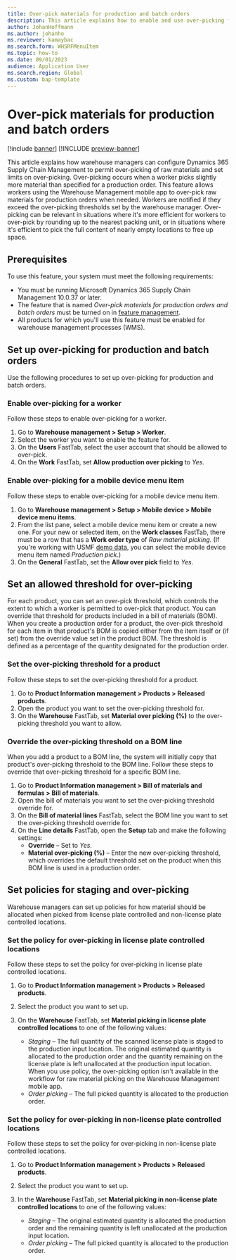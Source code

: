 ```yaml
---
title: Over-pick materials for production and batch orders
description: This article explains how to enable and use over-picking for production and batch orders.
author: JohanHoffmann
ms.author: johanho
ms.reviewer: kamaybac
ms.search.form: WHSRFMenuItem
ms.topic: how-to
ms.date: 09/01/2023
audience: Application User
ms.search.region: Global
ms.custom: bap-template
---
```


# Over-pick materials for production and batch orders

[!include [banner](../includes/banner.md)]
[!INCLUDE [preview-banner](../includes/preview-banner.md)]

<!-- KFM: Preview until 10.0.37 GA -->

This article explains how warehouse managers can configure Dynamics 365 Supply Chain Management to permit over-picking of raw materials and set limits on over-picking. Over-picking occurs when a worker picks slightly more material than specified for a production order. This feature allows workers using the Warehouse Management mobile app to over-pick raw materials for production orders when needed.  Workers are notified if they exceed the over-picking thresholds set by the warehouse manager. Over-picking can be relevant in situations where it's more efficient for workers to over-pick by rounding up to the nearest packing unit, or in situations where it's efficient to pick the full content of nearly empty locations to free up space.

## Prerequisites

To use this feature, your system must meet the following requirements:

- You must be running Microsoft Dynamics 365 Supply Chain Management 10.0.37 or later.
- The feature that is named *Over-pick materials for production orders and batch orders* must be turned on in [feature management](../../fin-ops-core/fin-ops/get-started/feature-management/feature-management-overview.md).
- All products for which you'll use this feature must be enabled for warehouse management processes (WMS).

## Set up over-picking for production and batch orders

Use the following procedures to set up over-picking for production and batch orders.

### Enable over-picking for a worker

Follow these steps to enable over-picking for a worker.

1. Go to **Warehouse management \> Setup \> Worker**.
1. Select the worker you want to enable the feature for.
1. On the **Users** FastTab, select the user account that should be allowed to over-pick.
1. On the **Work** FastTab, set **Allow production over picking** to *Yes*.

### Enable over-picking for a mobile device menu item

Follow these steps to enable over-picking for a mobile device menu item.

1. Go to **Warehouse management \> Setup \> Mobile device \> Mobile device menu items**.
1. From the list pane, select a mobile device menu item or create a new one. For your new or selected item, on the **Work classes** FastTab, there must be a row that has a **Work order type** of *Raw material picking*. (If you're working with USMF [demo data](../../fin-ops-core/fin-ops/get-started/demo-data.md), you can select the mobile device menu item named *Production pick*.)
1. On the **General** FastTab, set the **Allow over pick** field to *Yes*.

## Set an allowed threshold for over-picking

For each product, you can set an over-pick threshold, which controls the extent to which a worker is permitted to over-pick that product. You can override that threshold for products included in a bill of materials (BOM). When you create a production order for a product, the over-pick threshold for each item in that product's BOM is copied either from the item itself or (if set) from the override value set in the product BOM. The threshold is defined as a percentage of the quantity designated for the production order.

### Set the over-picking threshold for a product

Follow these steps to set the over-picking threshold for a product.

1. Go to **Product Information management \> Products \> Released products**.
1. Open the product you want to set the over-picking threshold for.
1. On the **Warehouse** FastTab, set **Material over picking (%)** to the over-picking threshold you want to allow.

### Override the over-picking threshold on a BOM line

When you add a product to a BOM line, the system will initially copy that product's over-picking threshold to the BOM line. Follow these steps to override that over-picking threshold for a specific BOM line.

1. Go to **Product Information management \> Bill of materials and formulas \> Bill of materials**.
1. Open the bill of materials you want to set the over-picking threshold override for.
1. On the **Bill of material lines** FastTab, select the BOM line you want to set the over-picking threshold override for.
1. On the **Line details** FastTab, open the **Setup** tab and make the following settings:
    - **Override** – Set to *Yes*.
    - **Material over-picking (%)** – Enter the new over-picking threshold, which overrides the default threshold set on the product when this BOM line is used in a production order.

## Set policies for staging and over-picking

Warehouse managers can set up policies for how material should be allocated when picked from license plate controlled and non-license plate controlled locations.

### Set the policy for over-picking in license plate controlled locations

Follow these steps to set the policy for over-picking in license plate controlled locations.

1. Go to **Product Information management \> Products \> Released products**.
1. Select the product you want to set up.
1. On the **Warehouse** FastTab, set **Material picking in license plate controlled locations** to one of the following values:

    - *Staging* – The full quantity of the scanned license plate is staged to the production input location. The original estimated quantity is allocated to the production order and the quantity remaining on the license plate is left unallocated at the production input location. When you use policy, the over-picking option isn't available in the workflow for raw material picking on the Warehouse Management mobile app.
    - *Order picking* – The full picked quantity is allocated to the production order.

### Set the policy for over-picking in non-license plate controlled locations

Follow these steps to set the policy for over-picking in non-license plate controlled locations.

1. Go to **Product Information management \> Products \> Released products**.
1. Select the product you want to set up.
1. In the **Warehouse** FastTab, set **Material picking in non-license plate controlled locations** to one of the following values:

    - *Staging* – The original estimated quantity is allocated the production order and the remaining quantity is left unallocated at the production input location.
    - *Order picking* – The full picked quantity is allocated to the production order.
